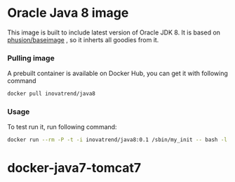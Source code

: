 # Oracle Java 8 image

This image is built to include latest version of Oracle JDK 8. It is based on [phusion/baseimage](https://registry.hub.docker.com/u/phusion/baseimage/) , so it inherts all goodies from it.

### Pulling image

A prebuilt container is available on Docker Hub, you can get it with following command

```sh
docker pull inovatrend/java8
```

### Usage

To test run it, run following command:

```sh
docker run --rm -P -t -i inovatrend/java8:0.1 /sbin/my_init -- bash -l
```
# docker-java7-tomcat7
